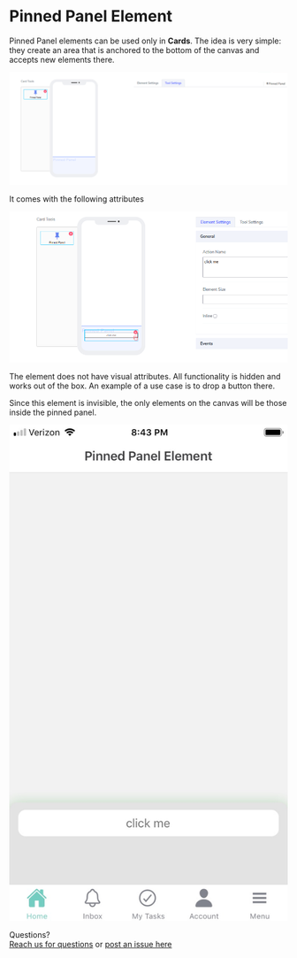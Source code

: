 # Pinned Panel Element

Pinned Panel elements can be used only in **Cards**. The idea is very simple: they create an area that is anchored to the bottom of the canvas and accepts new elements there.

![image1](../../../../images/cards/elements/pinned-panel/pinned-panel1.png)

It comes with the following attributes

![image2](../../../../images/cards/elements/pinned-panel/pinned-panel2.png)

The element does not have visual attributes. All functionality is hidden and works out of the box. An example of a use case is to drop a button there.

Since this element is invisible, the only elements on the canvas will be those inside the pinned panel.

![image3](../../../../images/cards/elements/pinned-panel/pinned-panel3.jpg)

Questions? <br>  <a href="https://www.acenji.com/contact" target="_blank" rel="noopener">Reach us for questions</a>   or <a href="https://github.com/acenji/acenji-help/issues" target="_blank" rel="noopener">post an issue here</a>












